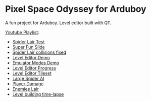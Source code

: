 # Pixel Space Odyssey for Arduboy

A fun project for Arduboy. Level editor built with QT.

[Youtube Playlist](https://www.youtube.com/playlist?list=PLaMN-JyH50OZ80KdFqzF2UmBESAi0MEBq):
- [Spider Lair Test](https://www.youtube.com/watch?v=AOv3ryCd064&list=PLaMN-JyH50OZ80KdFqzF2UmBESAi0MEBq&index=1)
- [Super Fun Slide](https://www.youtube.com/watch?v=w3wtcscAtE4&list=PLaMN-JyH50OZ80KdFqzF2UmBESAi0MEBq&index=2)
- [Spider Lair collisions fixed](https://www.youtube.com/watch?v=nOnXdtK8YvU&list=PLaMN-JyH50OZ80KdFqzF2UmBESAi0MEBq&index=3)
- [Level Editor Demo](https://www.youtube.com/watch?v=w3wtcscAtE4&list=PLaMN-JyH50OZ80KdFqzF2UmBESAi0MEBq&index=4)
- [Emulator Modes Demo](https://www.youtube.com/watch?v=w3wtcscAtE4&list=PLaMN-JyH50OZ80KdFqzF2UmBESAi0MEBq&index=5)
- [Level Editor Progress](https://www.youtube.com/watch?v=w3wtcscAtE4&list=PLaMN-JyH50OZ80KdFqzF2UmBESAi0MEBq&index=6)
- [Level Editor Tileset](https://www.youtube.com/watch?v=w3wtcscAtE4&list=PLaMN-JyH50OZ80KdFqzF2UmBESAi0MEBq&index=7)
- [Large Spider AI](https://www.youtube.com/watch?v=w3wtcscAtE4&list=PLaMN-JyH50OZ80KdFqzF2UmBESAi0MEBq&index=8)
- [Player Damage](https://www.youtube.com/watch?v=w3wtcscAtE4&list=PLaMN-JyH50OZ80KdFqzF2UmBESAi0MEBq&index=9)
- [Enemies Lair](https://www.youtube.com/watch?v=w3wtcscAtE4&list=PLaMN-JyH50OZ80KdFqzF2UmBESAi0MEBq&index=10)
- [Level building time-lapse](https://www.youtube.com/watch?v=w3wtcscAtE4&list=PLaMN-JyH50OZ80KdFqzF2UmBESAi0MEBq&index=11)

